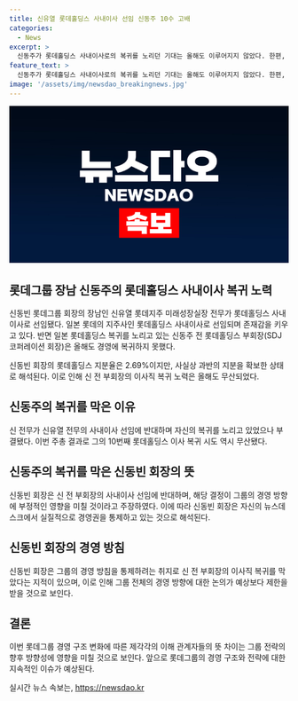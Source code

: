 ```yaml
---
title: 신유열 롯데홀딩스 사내이사 선임 신동주 10수 고배
categories:
  - News
excerpt: >
  신동주가 롯데홀딩스 사내이사로의 복귀를 노리던 기대는 올해도 이루어지지 않았다. 한편, 신유열은 일본 롯데의 지주사인 롯데홀딩스 사내이사로 선임되며 존재감을 키우고 있는 가운데, 신동주의 사내이사 선임안이 부결된 것으로 나타났다. 신 전 부회장은 이에 반대하며 경영능력이 검증되지 않은 인물의 합류를 부적절하다고 주장했고, 이에 대한 주주총회의 결과는 모두 부결되었다. 결국, 신동빈 회장의 과반의 지분을 고려하면 신 전 부회장의 제안은 모두 무산되었다.
feature_text: >
  신동주가 롯데홀딩스 사내이사로의 복귀를 노리던 기대는 올해도 이루어지지 않았다. 한편, 신유열은 일본 롯데의 지주사인 롯데홀딩스 사내이사로 선임되며 존재감을 키우고 있는 가운데, 신동주의 사내이사 선임안이 부결된 것으로 나타났다. 신 전 부회장은 이에 반대하며 경영능력이 검증되지 않은 인물의 합류를 부적절하다고 주장했고, 이에 대한 주주총회의 결과는 모두 부결되었다. 결국, 신동빈 회장의 과반의 지분을 고려하면 신 전 부회장의 제안은 모두 무산되었다.
image: '/assets/img/newsdao_breakingnews.jpg'
---
```


<p><img src="/assets/img/newsdao_breakingnews.jpg" alt="koreaapp 속보" /></p>

<h2 data-ke-size="size26">롯데그룹 장남 신동주의 롯데홀딩스 사내이사 복귀 노력</h2>

<p data-ke-size="size16">신동빈 롯데그룹 회장의 장남인 신유열 롯데지주 미래성장실장 전무가 롯데홀딩스 사내이사로 선임됐다. 일본 롯데의 지주사인 롯데홀딩스 사내이사로 선임되며 존재감을 키우고 있다. 반면 일본 롯데홀딩스 복귀를 노리고 있는 신동주 전 롯데홀딩스 부회장(SDJ코퍼레이션 회장)은 올해도 경영에 복귀하지 못했다.</p>

<p data-ke-size="size16">신동빈 회장의 롯데홀딩스 지분율은 2.69%이지만, 사실상 과반의 지분을 확보한 상태로 해석된다. 이로 인해 신 전 부회장의 이사직 복귀 노력은 올해도 무산되었다.</p>

<h2 data-ke-size="size24">신동주의 복귀를 막은 이유</h2>

<p data-ke-size="size16">신 전무가 신유열 전무의 사내이사 선임에 반대하며 자신의 복귀를 노리고 있었으나 부결됐다. 이번 주총 결과로 그의 10번째 롯데홀딩스 이사 복귀 시도 역시 무산됐다.</p>

<h2 data-ke-size="size24">신동주의 복귀를 막은 신동빈 회장의 뜻</h2>

<p data-ke-size="size16">신동빈 회장은 신 전 부회장의 사내이사 선임에 반대하며, 해당 결정이 그룹의 경영 방향에 부정적인 영향을 미칠 것이라고 주장하였다. 이에 따라 신동빈 회장은 자신의 뉴스데스크에서 실질적으로 경영권을 통제하고 있는 것으로 해석된다.</p>

<h2 data-ke-size="size24">신동빈 회장의 경영 방침</h2>

<p data-ke-size="size16">신동빈 회장은 그룹의 경영 방침을 통제하려는 취지로 신 전 부회장의 이사직 복귀를 막았다는 지적이 있으며, 이로 인해 그룹 전체의 경영 방향에 대한 논의가 예상보다 제한을 받을 것으로 보인다.</p>

<h2 data-ke-size="size24">결론</h2>

<p data-ke-size="size16">이번 롯데그룹 경영 구조 변화에 따른 제각각의 이해 관계자들의 뜻 차이는 그룹 전략의 향후 방향성에 영향을 미칠 것으로 보인다. 앞으로 롯데그룹의 경영 구조와 전략에 대한 지속적인 이슈가 예상된다.</p>
실시간 뉴스 속보는, <a href="https://newsdao.kr" rel="dofollow">https://newsdao.kr</a>



